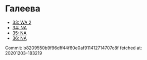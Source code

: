 # Галеева
- [33: WA 2](33.md)
- [34: NA](34.md)
- [35: NA](35.md)
- [36: NA](36.md)

Commit: b8209550b9f96dff44f60e0af911412714707c8f
 fetched at: 20201203-183219
